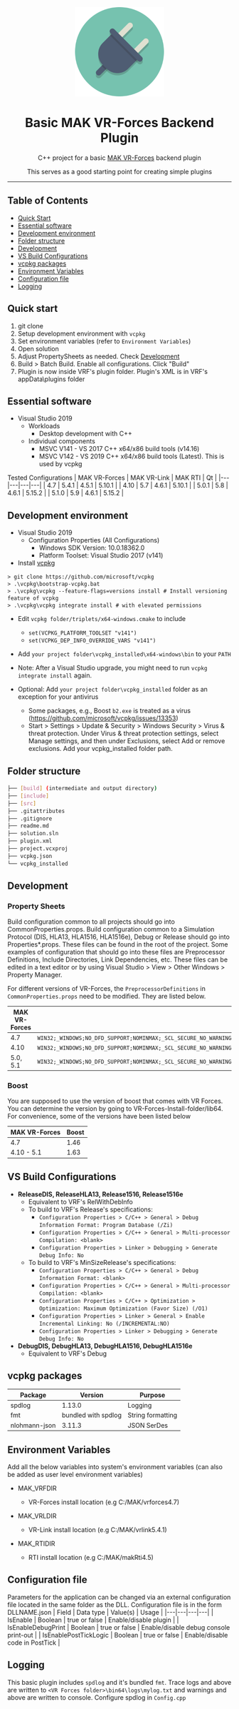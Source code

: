 <p align="center">
  <img height="200" src="icon.png" alt="Drash logo">
  <h1 align="center">Basic MAK VR-Forces Backend Plugin</h1>
</p>
<p align="center">C++ project for a basic <a href="https://www.mak.com/products/simulate/vr-forces">MAK VR-Forces</a> backend plugin</p>
<p align="center">This serves as a good starting point for creating simple plugins
</p>

---

## Table of Contents
- [Quick Start](#quick-start)
- [Essential software](#essential-software)
- [Development environment](#development-environment)
- [Folder structure](#folder-structure)
- [Development](#development)
- [VS Build Configurations](#vs-build-configurations)
- [vcpkg packages](#vcpkg-packages)
- [Environment Variables](#environment-variables)
- [Configuration file](#configuration-file)
- [Logging](#logging)

## Quick start
1) git clone
2) Setup development environment with `vcpkg`
3) Set environment variables (refer to `Environment Variables`)
4) Open solution
5) Adjust PropertySheets as needed. Check [Development](#development)
6) Build > Batch Build. Enable all configurations. Click "Build"
7) Plugin is now inside VRF's plugin folder. Plugin's XML is in VRF's appData\plugins folder

## Essential software
- Visual Studio 2019
  - Workloads
    - Desktop development with C++
  - Individual components
    - MSVC V141 - VS 2017 C++ x64/x86 build tools (v14.16)
    - MSVC V142 - VS 2019 C++ x64/x86 build tools (Latest). This is used by vcpkg

Tested Configurations
| MAK VR-Forces | MAK VR-Link | MAK RTI | Qt |
|---|---|---|---|
| 4.7 | 5.4.1 | 4.5.1 | 5.10.1 |
| 4.10 | 5.7 | 4.6.1 | 5.10.1 |
| 5.0.1 | 5.8 | 4.6.1 | 5.15.2 |
| 5.1.0 | 5.9 | 4.6.1 | 5.15.2 |
  
## Development environment
- Visual Studio 2019
  - Configuration Properties (All Configurations)
    - Windows SDK Version: 10.0.18362.0
    - Platform Toolset: Visual Studio 2017 (v141)
- Install [vcpkg](https://github.com/microsoft/vcpkg)
```
> git clone https://github.com/microsoft/vcpkg
> .\vcpkg\bootstrap-vcpkg.bat
> .\vcpkg\vcpkg --feature-flags=versions install # Install versioning feature of vcpkg
> .\vcpkg\vcpkg integrate install # with elevated permissions
```
- Edit `vcpkg folder/triplets/x64-windows.cmake` to include 
  - `set(VCPKG_PLATFORM_TOOLSET "v141")`
  - `set(VCPKG_DEP_INFO_OVERRIDE_VARS "v141")`

- Add `your project folder\vcpkg_installed\x64-windows\bin` to your `PATH`

- Note: After a Visual Studio upgrade, you might need to run `vcpkg integrate install` again.

- Optional: Add `your project folder\vcpkg_installed` folder as an exception for your antivirus
  - Some packages, e.g., Boost `b2.exe` is treated as a virus (https://github.com/microsoft/vcpkg/issues/13353)
  - Start > Settings > Update & Security > Windows Security > Virus & threat protection. Under Virus & threat protection settings, select Manage settings, and then under Exclusions, select Add or remove exclusions. Add your vcpkg_installed folder path.

## Folder structure
```sh
├── [build] (intermediate and output directory)
├── [include]
├── [src]
├── .gitattributes
├── .gitignore
├── readme.md
├── solution.sln
├── plugin.xml
├── project.vcxproj
├── vcpkg.json
└── vcpkg_installed
```

## Development

### Property Sheets

Build configuration common to all projects should go into CommonProperties.props. Build configuration common to a Simulation Protocol (DIS, HLA13, HLA1516, HLA1516e), Debug or Release should go into Properties*.props. These files can be found in the root of the project. Some examples of configuration that should go into these files are Preprocessor Definitions, Include Directories, Link Dependencies, etc. These files can be edited in a text editor or by using Visual Studio > View > Other Windows > Property Manager.

For different versions of VR-Forces, the `PreprocessorDefinitions` in `CommonProperties.props` need to be modified. They are listed below. 

| MAK VR-Forces | PreprocessorDefinitions |
|---|---|
| 4.7 | `WIN32;_WINDOWS;NO_DFD_SUPPORT;NOMINMAX;_SCL_SECURE_NO_WARNINGS;_CRT_SECURE_NO_WARNINGS;DT_VRF_DLL_BUILD;DT_VRF_PLUGIN_EXPORTS;BUILDING_PLUGIN;DT_DLL_BUILD;DT_USE_DLL;IS_64BIT;BOOST_NO_RVALUE_REFERENCES;BOOST_FILESYSTEM_VERSION=2` |
| 4.10 | `WIN32;_WINDOWS;NO_DFD_SUPPORT;NOMINMAX;_SCL_SECURE_NO_WARNINGS;_CRT_SECURE_NO_WARNINGS;DT_VRF_DLL_BUILD;DT_VRF_PLUGIN_EXPORTS;BUILDING_PLUGIN;DT_DLL_BUILD;DT_USE_DLL;IS_64BIT;BOOST_SIGNALS_DYN_LINK=1;BOOST_FILESYSTEM_DYN_LINK=1;BOOST_FILESYSTEM_VERSION=3;BOOST_OPTIONAL_USE_OLD_DEFINITION_OF_NONE=1;BOOST_SIGNALS_NO_DEPRECATION_WARNING=1;NIGHTLYBUILD` |
| 5.0, 5.1 | `WIN32;_WINDOWS;NO_DFD_SUPPORT;NOMINMAX;_SCL_SECURE_NO_WARNINGS;_CRT_SECURE_NO_WARNINGS;DT_VRF_DLL_BUILD;DT_VRF_PLUGIN_EXPORTS;BUILDING_PLUGIN;DT_DLL_BUILD;DT_USE_DLL;IS_64BIT;BOOST_SIGNALS_DYN_LINK=1;BOOST_FILESYSTEM_DYN_LINK=1;BOOST_FILESYSTEM_VERSION=3;BOOST_OPTIONAL_USE_OLD_DEFINITION_OF_NONE=1;BOOST_SIGNALS_NO_DEPRECATION_WARNING=1;NIGHTLYBUILD;RELWITHDEBUG;MAK_RELWITHDEBUG` |

### Boost

You are supposed to use the version of boost that comes with VR Forces. You can determine the version by going to VR-Forces-Install-folder/lib64. For convenience, some of the versions have been listed below

| MAK VR-Forces | Boost |
|---|---|
| 4.7 | 1.46 |
| 4.10 - 5.1 | 1.63 |

## VS Build Configurations
- **ReleaseDIS, ReleaseHLA13, Release1516, Release1516e**
  - Equivalent to VRF's RelWithDebInfo
  - To build to VRF's Release's specifications:
    - `Configuration Properties > C/C++ > General > Debug Information Format: Program Database (/Zi)`
    - `Configuration Properties > C/C++ > General > Multi-processor Compilation: <blank>`    
    - `Configuration Properties > Linker > Debugging > Generate Debug Info: No`
  - To build to VRF's MinSizeRelease's specifications:
    - `Configuration Properties > C/C++ > General > Debug Information Format: <blank>`
    - `Configuration Properties > C/C++ > General > Multi-processor Compilation: <blank>`    
    - `Configuration Properties > C/C++ > Optimization > Optimization: Maximum Optimization (Favor Size) (/O1)`
    - `Configuration Properties > Linker > General > Enable Incremental Linking: No (/INCREMENTAL:NO)`
    - `Configuration Properties > Linker > Debugging > Generate Debug Info: No`
- **DebugDIS, DebugHLA13, DebugHLA1516, DebugHLA1516e**
  - Equivalent to VRF's Debug

## vcpkg packages
| Package  | Version  | Purpose  |
|---|---|---|
| spdlog | 1.13.0 | Logging |
| fmt | bundled with spdlog | String formatting |
| nlohmann-json | 3.11.3 | JSON SerDes |

## Environment Variables
Add all the below variables into system's environment variables (can also be added as user level environment variables)
- MAK_VRFDIR
  - VR-Forces install location (e.g C:/MAK/vrforces4.7)

- MAK_VRLDIR
  - VR-Link install location (e.g C:/MAK/vrlink5.4.1)

- MAK_RTIDIR
  - RTI install location (e.g C:/MAK/makRti4.5)

## Configuration file
Parameters for the application can be changed via an external configuration file located in the same folder as the DLL. Configuration file is in the form DLLNAME.json
| Field  | Data type  | Value(s)  | Usage  |
|---|---|---|---|
| IsEnable  | Boolean  | true or false  | Enable/disable plugin  |
| IsEnableDebugPrint  | Boolean  | true or false  | Enable/disable debug console print-out  |
| IsEnablePostTickLogic  | Boolean  | true or false  | Enable/disable code in PostTick  |

## Logging
This basic plugin includes `spdlog` and it's bundled `fmt`. Trace logs and above are written to `<VR Forces folder>\bin64\logs\mylog.txt` and warnings and above are written to console. Configure spdlog in `Config.cpp` 

